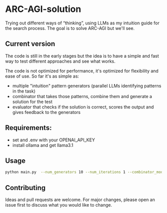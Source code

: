# ARC-AGI-solution
 
Trying out different ways of “thinking”, using LLMs as my intuition guide for the search process. The goal is to solve ARC-AGI but we'll see.

## Current version

The code is still in the early stages but the idea is to have a simple and fast way to test different approaches and see what works. 

The code is not optimized for performance, it's optimized for flexibility and ease of use.
So far it's as simple as:
- multiple "intuition" pattern generators (parallel LLMs identifying patterns in the task)
- combinator that takes those patterns, combine them and generate a solution for the test
- evaluator that checks if the solution is correct, scores the output and gives feedback to the generators 

## Requirements:
- set and .env with your OPENAI_API_KEY
- install ollama and get llama3.1

## Usage
```bash
python main.py  --num_generators 10 --num_iterations 1 --combinator_model gpt-4o --evaluator_model llama3.1 --task_id 0520fde7
```

## Contributing

Ideas and pull requests are welcome. For major changes, please open an issue first to discuss what you would like to change.